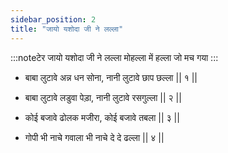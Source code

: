 ```yaml
---
sidebar_position: 2
title: "जायो यशोदा जी ने लल्ला"
---
```


:::noteटेर
जायो यशोदा जी ने लल्ला मोहल्ला में हल्ला जो मच गया
:::

- बाबा लुटावे अन्न धन सोना, नानी लुटावे छाप छल्ला || १ ||

- बाबा लुटावे लडुवा पेड़ा, नानी लुटावे रसगुल्ला || २ ||

- कोई बजावे ढोलक मजीरा, कोई बजावे तबला || ३ ||

- गोपी भी नाचे गवाला भी नाचे दे दे ढल्ला || ४ ||
